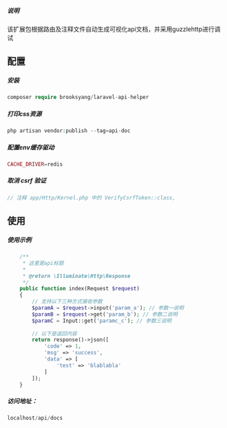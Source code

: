 ##### 说明
该扩展包根据路由及注释文件自动生成可视化api文档，并采用guzzlehttp进行调试

## 配置

##### 安装
```php
composer require brooksyang/laravel-api-helper
```

##### 打印css资源
```php
php artisan vendor:publish --tag=api-doc
```

##### 配置env缓存驱动
```php
CACHE_DRIVER=redis
```

##### 取消 csrf 验证
```php
// 注释 app/Http/Kernel.php 中的 VerifyCsrfToken::class,
```

## 使用

##### 使用示例
```php
    /**
     * 这里是api标题
     *
     * @return \Illuminate\Http\Response
     */
    public function index(Request $request)
    {
        // 支持以下三种方式接收参数
        $paramA = $request->input('param_a'); // 参数一说明
        $paramB = $request->get('param_b'); // 参数二说明
        $paramC = Input::get('paramc_c'); // 参数三说明
        
        // 以下是返回内容
        return response()->json([
            'code' => 1,
            'msg' => 'success',
            'data' => [
                'test' => 'blablabla'
            ]
        ]);
    }
```

##### 访问地址：
```php
localhost/api/docs
```
